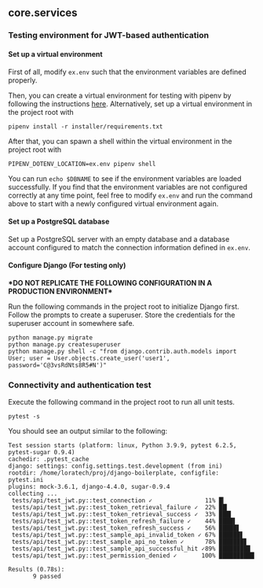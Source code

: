 ## core.services

### Testing environment for JWT-based authentication

#### Set up a virtual environment
First of all, modify `ex.env` such that the environment variables are defined properly.

Then, you can create a virtual environment for testing with pipenv by following the instructions [here](../../README.md). Alternatively, set up a virtual environment in the project root with
```
pipenv install -r installer/requirements.txt
```

After that, you can spawn a shell within the virtual environment in the project root with
```
PIPENV_DOTENV_LOCATION=ex.env pipenv shell
```
You can run `echo $DBNAME` to see if the environment variables are loaded successfully. If you find that the environment variables are not configured correctly at any time point, feel free to modify `ex.env` and run the command above to start with a newly configured virtual environment again.

#### Set up a PostgreSQL database
Set up a PostgreSQL server with an empty database and a database account configured to match the connection information defined in `ex.env`.

#### Configure Django (For testing only)
**\*DO NOT REPLICATE THE FOLLOWING CONFIGURATION IN A PRODUCTION ENVIRONMENT\***

Run the following commands in the project root to initialize Django first. Follow the prompts to create a superuser. Store the credentials for the superuser account in somewhere safe.
```
python manage.py migrate
python manage.py createsuperuser
python manage.py shell -c "from django.contrib.auth.models import User; user = User.objects.create_user('user1', password='C@3vsRdNts8R5#N')"
```

### Connectivity and authentication test
Execute the following command in the project root to run all unit tests.
```
pytest -s
```

You should see an output similar to the following:
```
Test session starts (platform: linux, Python 3.9.9, pytest 6.2.5, pytest-sugar 0.9.4)
cachedir: .pytest_cache
django: settings: config.settings.test.development (from ini)
rootdir: /home/loratech/proj/django-boilerplate, configfile: pytest.ini
plugins: mock-3.6.1, django-4.4.0, sugar-0.9.4
collecting ... 
 tests/api/test_jwt.py::test_connection ✓               11% █▎        
 tests/api/test_jwt.py::test_token_retrieval_failure ✓  22% ██▎       
 tests/api/test_jwt.py::test_token_retrieval_success ✓  33% ███▍      
 tests/api/test_jwt.py::test_token_refresh_failure ✓    44% ████▌     
 tests/api/test_jwt.py::test_token_refresh_success ✓    56% █████▋    
 tests/api/test_jwt.py::test_sample_api_invalid_token ✓ 67% ██████▋   
 tests/api/test_jwt.py::test_sample_api_no_token ✓      78% ███████▊  
 tests/api/test_jwt.py::test_sample_api_successful_hit ✓89% ████████▉ 
 tests/api/test_jwt.py::test_permission_denied ✓       100% ██████████

Results (0.78s):
       9 passed
```